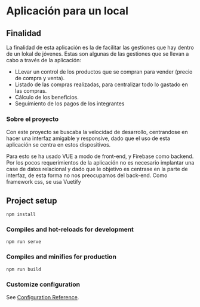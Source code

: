 # Aplicación para un local

## Finalidad
La finalidad de esta aplicación es la de facilitar las gestiones que hay dentro de un lokal de jóvenes. Estas son algunas de las gestiones que se llevan a cabo a través de la aplicación:
- LLevar un control de los productos que se compran para vender (precio de compra y venta).
- Listado de las compras realizadas, para centralizar todo lo gastado en las compras.
- Cálculo de los beneficios.
- Seguimiento de los pagos de los integrantes

### Sobre el proyecto
Con este proyecto se buscaba la velocidad de desarrollo, centrandose en hacer una interfaz amigable y responsive, dado que el uso de esta aplicación se centra en estos dispositivos.

Para esto se ha usado VUE a modo de front-end, y Firebase como backend. Por los pocos requerimientos de la aplicación no es necesario implantar una case de datos relacional y dado que le objetivo es centrase en la parte de interfaz, de esta forma no nos preocupamos del back-end. Como framework css, se usa Vuetify

## Project setup
```
npm install
```

### Compiles and hot-reloads for development
```
npm run serve
```

### Compiles and minifies for production
```
npm run build
```

### Customize configuration
See [Configuration Reference](https://cli.vuejs.org/config/).
